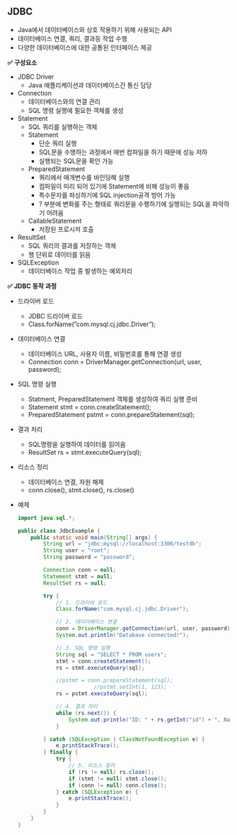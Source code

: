 ## JDBC

- Java에서 데이터베이스와 상호 작용하기 위해 사용되는 API
- 데이터베이스 연결, 쿼리, 결과등 작업 수행
- 다양한 데이터베이스에 대한 공통된 인터페이스 제공

**✅ 구성요소**

- JDBC Driver
    - Java 애플리케이션과 데이터베이스간 통신 담당
- Connection
    - 데이터베이스와의 연결 관리
    - SQL 명령 실행에 필요한 객체를 생성
- Statement
    - SQL 쿼리를 실행하는 객체
    - Statement
        - 단순 쿼리 실행
        - SQL문을 수행하는 과정에서 매번 컴파일을 하기 때문에 성능 저하
        - 실행되는 SQL문을 확인 가능
    - PreparedStatement
        - 쿼리에서 매개변수를 바인딩해 실행
        - 컴파일이 미리 되어 있기에 Statement에 비해 성능이 좋음
        - 특수문자를 파싱하기에 SQL injection공격 방어 가능
        - ? 부분에 변화를 주는 형태로 쿼리문을 수행하기에 실행되는 SQL을 파악하기 어려움
    - CallableStatement
        - 저장된 프로시저 호출
- ResultSet
    - SQL 쿼리의 결과를 저장하는 객체
    - 행 단위로 데이터를 읽음
- SQLException
    - 데이터베이스 작업 중 발생하는 예외처리

**✅ JDBC 동작 과정**

- 드라이버 로드
    - JDBC 드라이버 로드
    - Class.forName(”com.mysql.cj.jdbc.Driver”);
- 데이터베이스 연결
    - 데이터베이스 URL, 사용자 이름, 비밀번호를 통해 연결 생성
    - Connection conn = DriverManager.getConnection(url, user, password);
- SQL 명령 실행
    - Statment, PreparedStatement 객체를 생성하여 쿼리 실행 준비
    - Statement stmt = conn.createStatement();
    - PreparedStatement pstmt = conn.prepareStatement(sql);
- 결과 처리
    - SQL명령을 실행하여 데이터를 읽어옴
    - ResultSet rs = stmt.executeQuery(sql);
- 리소스 정리
    - 데이터베이스 연결, 자원 해제
    - conn.close(), stmt.close(), rs.close()
- 예제
    
    ```java
    import java.sql.*;
    
    public class JdbcExample {
        public static void main(String[] args) {
            String url = "jdbc:mysql://localhost:3306/testdb";
            String user = "root";
            String password = "password";
    
            Connection conn = null;
            Statement stmt = null;
            ResultSet rs = null;
    
            try {
                // 1. 드라이버 로드
                Class.forName("com.mysql.cj.jdbc.Driver");
    
                // 2. 데이터베이스 연결
                conn = DriverManager.getConnection(url, user, password);
                System.out.println("Database connected!");
    
                // 3. SQL 명령 실행
                String sql = "SELECT * FROM users";
                stmt = conn.createStatement();
                rs = stmt.executeQuery(sql);
    
                //pstmt = conn.prepareStatement(sql);
    						//pstmt.setInt(1, 123); 
                rs = pstmt.executeQuery(sql);
    
                // 4. 결과 처리
                while (rs.next()) {
                    System.out.println("ID: " + rs.getInt("id") + ", Name: " + rs.getString("name"));
                }
    
            } catch (SQLException | ClassNotFoundException e) {
                e.printStackTrace();
            } finally {
                try {
                    // 5. 리소스 정리
                    if (rs != null) rs.close();
                    if (stmt != null) stmt.close();
                    if (conn != null) conn.close();
                } catch (SQLException e) {
                    e.printStackTrace();
                }
            }
        }
    }
    
    ```